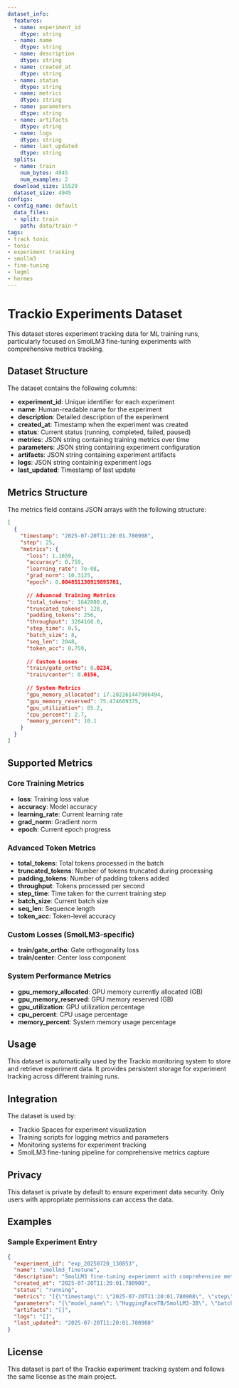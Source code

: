 ```yaml
---
dataset_info:
  features:
  - name: experiment_id
    dtype: string
  - name: name
    dtype: string
  - name: description
    dtype: string
  - name: created_at
    dtype: string
  - name: status
    dtype: string
  - name: metrics
    dtype: string
  - name: parameters
    dtype: string
  - name: artifacts
    dtype: string
  - name: logs
    dtype: string
  - name: last_updated
    dtype: string
  splits:
  - name: train
    num_bytes: 4945
    num_examples: 2
  download_size: 15529
  dataset_size: 4945
configs:
- config_name: default
  data_files:
  - split: train
    path: data/train-*
tags:
- track tonic
- tonic
- experiment tracking
- smollm3
- fine-tuning
- legml
- hermes
---
```


# Trackio Experiments Dataset

This dataset stores experiment tracking data for ML training runs, particularly focused on SmolLM3 fine-tuning experiments with comprehensive metrics tracking.

## Dataset Structure

The dataset contains the following columns:

- **experiment_id**: Unique identifier for each experiment
- **name**: Human-readable name for the experiment
- **description**: Detailed description of the experiment
- **created_at**: Timestamp when the experiment was created
- **status**: Current status (running, completed, failed, paused)
- **metrics**: JSON string containing training metrics over time
- **parameters**: JSON string containing experiment configuration
- **artifacts**: JSON string containing experiment artifacts
- **logs**: JSON string containing experiment logs
- **last_updated**: Timestamp of last update

## Metrics Structure

The metrics field contains JSON arrays with the following structure:

```json
[
  {
    "timestamp": "2025-07-20T11:20:01.780908",
    "step": 25,
    "metrics": {
      "loss": 1.1659,
      "accuracy": 0.759,
      "learning_rate": 7e-08,
      "grad_norm": 10.3125,
      "epoch": 0.004851130919895701,
      
      // Advanced Training Metrics
      "total_tokens": 1642080.0,
      "truncated_tokens": 128,
      "padding_tokens": 256,
      "throughput": 3284160.0,
      "step_time": 0.5,
      "batch_size": 8,
      "seq_len": 2048,
      "token_acc": 0.759,
      
      // Custom Losses
      "train/gate_ortho": 0.0234,
      "train/center": 0.0156,
      
      // System Metrics
      "gpu_memory_allocated": 17.202261447906494,
      "gpu_memory_reserved": 75.474609375,
      "gpu_utilization": 85.2,
      "cpu_percent": 2.7,
      "memory_percent": 10.1
    }
  }
]
```

## Supported Metrics

### Core Training Metrics
- **loss**: Training loss value
- **accuracy**: Model accuracy
- **learning_rate**: Current learning rate
- **grad_norm**: Gradient norm
- **epoch**: Current epoch progress

### Advanced Token Metrics
- **total_tokens**: Total tokens processed in the batch
- **truncated_tokens**: Number of tokens truncated during processing
- **padding_tokens**: Number of padding tokens added
- **throughput**: Tokens processed per second
- **step_time**: Time taken for the current training step
- **batch_size**: Current batch size
- **seq_len**: Sequence length
- **token_acc**: Token-level accuracy

### Custom Losses (SmolLM3-specific)
- **train/gate_ortho**: Gate orthogonality loss
- **train/center**: Center loss component

### System Performance Metrics
- **gpu_memory_allocated**: GPU memory currently allocated (GB)
- **gpu_memory_reserved**: GPU memory reserved (GB)
- **gpu_utilization**: GPU utilization percentage
- **cpu_percent**: CPU usage percentage
- **memory_percent**: System memory usage percentage

## Usage

This dataset is automatically used by the Trackio monitoring system to store and retrieve experiment data. It provides persistent storage for experiment tracking across different training runs.

## Integration

The dataset is used by:
- Trackio Spaces for experiment visualization
- Training scripts for logging metrics and parameters
- Monitoring systems for experiment tracking
- SmolLM3 fine-tuning pipeline for comprehensive metrics capture

## Privacy

This dataset is private by default to ensure experiment data security. Only users with appropriate permissions can access the data.

## Examples

### Sample Experiment Entry
```json
{
  "experiment_id": "exp_20250720_130853",
  "name": "smollm3_finetune",
  "description": "SmolLM3 fine-tuning experiment with comprehensive metrics",
  "created_at": "2025-07-20T11:20:01.780908",
  "status": "running",
  "metrics": "[{\"timestamp\": \"2025-07-20T11:20:01.780908\", \"step\": 25, \"metrics\": {\"loss\": 1.1659, \"accuracy\": 0.759, \"total_tokens\": 1642080.0, \"throughput\": 3284160.0, \"train/gate_ortho\": 0.0234, \"train/center\": 0.0156}}]",
  "parameters": "{\"model_name\": \"HuggingFaceTB/SmolLM3-3B\", \"batch_size\": 8, \"learning_rate\": 3.5e-06, \"max_seq_length\": 12288}",
  "artifacts": "[]",
  "logs": "[]",
  "last_updated": "2025-07-20T11:20:01.780908"
}
```

## License

This dataset is part of the Trackio experiment tracking system and follows the same license as the main project.
